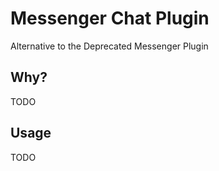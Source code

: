 # Messenger Chat Plugin
Alternative to the Deprecated Messenger Plugin

## Why?
TODO

## Usage
TODO
